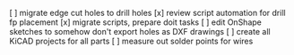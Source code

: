 [ ] migrate edge cut holes to drill holes
  [x] review script automation for drill fp placement
  [x] migrate scripts, prepare doit tasks
  [ ] edit OnShape sketches to somehow don't export holes as DXF drawings
[ ] create all KiCAD projects for all parts
[ ] measure out solder points for wires